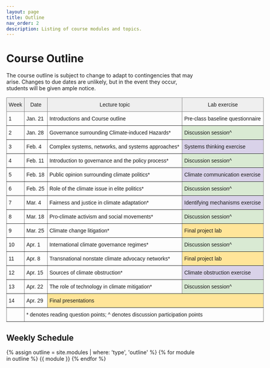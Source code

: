 ```yaml
---
layout: page
title: Outline
nav_order: 2
description: Listing of course modules and topics.
---
```

# Course Outline

The course outline is subject to change to adapt to contingencies that may arise. Changes to due dates are unlikely, but in the event they occur, students will be given ample notice.

<style type="text/css">
.tg  {border-collapse:collapse;border-spacing:0;}
.tg td{border-color:black;border-style:solid;border-width:1px;font-family:Arial, sans-serif;font-size:14px;
  overflow:hidden;padding:10px 5px;word-break:normal;}
.tg th{border-color:black;border-style:solid;border-width:1px;font-family:Arial, sans-serif;font-size:14px;
  font-weight:normal;overflow:hidden;padding:10px 5px;word-break:normal;}
.tg .tg-cbzp{background-color:#FFE599;border-color:inherit;text-align:left;vertical-align:bottom}
.tg .tg-vm9c{background-color:#EFEFEF;border-color:inherit;text-align:center;vertical-align:bottom}
.tg .tg-eyz2{background-color:#D9D2E9;border-color:inherit;text-align:left;vertical-align:bottom}
.tg .tg-mhwl{background-color:#D9EAD3;border-color:inherit;text-align:left;vertical-align:bottom}
.tg .tg-za14{border-color:inherit;text-align:left;vertical-align:bottom}
.tg .tg-0pky{border-color:inherit;text-align:left;vertical-align:top}
</style>
<table class="tg" style="undefined;table-layout: fixed; width: 680px">
<colgroup>
<col style="width: 47px">
<col style="width: 61px">
<col style="width: 357px">
<col style="width: 215px">
</colgroup>
<thead>
  <tr>
    <th class="tg-vm9c"><span style="background-color:#EFEFEF">Week</span></th>
    <th class="tg-vm9c"><span style="background-color:#EFEFEF">Date</span></th>
    <th class="tg-vm9c"><span style="background-color:#EFEFEF">Lecture topic</span></th>
    <th class="tg-vm9c"><span style="background-color:#EFEFEF">Lab exercise</span></th>
  </tr>
</thead>
<tbody>
  <tr>
    <td class="tg-za14">1</td>
    <td class="tg-za14">Jan. 21</td>
    <td class="tg-za14">Introductions and Course outline</td>
    <td class="tg-za14">Pre-class baseline questionnaire</td>
  </tr>
  <tr>
    <td class="tg-za14">2</td>
    <td class="tg-za14">Jan. 28</td>
    <td class="tg-za14">Governance surrounding Climate-induced Hazards*</td>
    <td class="tg-mhwl"><span style="background-color:#D9EAD3">Discussion session^</span></td>
  </tr>
  <tr>
    <td class="tg-za14">3</td>
    <td class="tg-za14">Feb. 4</td>
    <td class="tg-za14">Complex systems, networks, and systems approaches*</td>
    <td class="tg-eyz2"><span style="background-color:#D9D2E9">Systems thinking exercise</span></td>
  </tr>
  <tr>
    <td class="tg-za14">4</td>
    <td class="tg-za14">Feb. 11</td>
    <td class="tg-za14">Introduction to governance and the policy process*</td>
    <td class="tg-mhwl"><span style="background-color:#D9EAD3">Discussion session^</span></td>
  </tr>
  <tr>
    <td class="tg-za14">5</td>
    <td class="tg-za14">Feb. 18</td>
    <td class="tg-za14">Public opinion surrounding climate politics*</td>
    <td class="tg-eyz2"><span style="background-color:#D9D2E9">Climate communication exercise</span></td>
  </tr>
  <tr>
    <td class="tg-za14">6</td>
    <td class="tg-za14">Feb. 25</td>
    <td class="tg-za14">Role of the climate issue in elite politics*</td>
    <td class="tg-mhwl"><span style="background-color:#D9EAD3">Discussion session^</span></td>
  </tr>
  <tr>
    <td class="tg-za14">7</td>
    <td class="tg-za14">Mar. 4</td>
    <td class="tg-za14">Fairness and justice in climate adaptation*</td>
    <td class="tg-eyz2"><span style="background-color:#D9D2E9">Identifying mechanisms exercise</span></td>
  </tr>
  <tr>
    <td class="tg-za14">8</td>
    <td class="tg-za14">Mar. 18</td>
    <td class="tg-za14">Pro-climate activism and social movements*</td>
    <td class="tg-mhwl"><span style="background-color:#D9EAD3">Discussion session^</span></td>
  </tr>
  <tr>
    <td class="tg-za14">9</td>
    <td class="tg-za14">Mar. 25</td>
    <td class="tg-za14">Climate change litigation*</td>
    <td class="tg-cbzp"><span style="background-color:#FFE599">Final project lab</span></td>
  </tr>
  <tr>
    <td class="tg-za14">10</td>
    <td class="tg-za14">Apr. 1</td>
    <td class="tg-za14">International climate governance regimes*</td>
    <td class="tg-mhwl"><span style="background-color:#D9EAD3">Discussion session^</span></td>
  </tr>
  <tr>
    <td class="tg-za14">11</td>
    <td class="tg-za14">Apr. 8</td>
    <td class="tg-za14">Transnational nonstate climate advocacy networks*</td>
    <td class="tg-cbzp"><span style="background-color:#FFE599">Final project lab</span></td>
  </tr>
  <tr>
    <td class="tg-za14">12</td>
    <td class="tg-za14">Apr. 15</td>
    <td class="tg-za14">Sources of climate obstruction*</td>
	<td class="tg-eyz2"><span style="background-color:#D9D2E9">Climate obstruction exercise</span></td>
  </tr>
  <tr>
    <td class="tg-za14">13</td>
    <td class="tg-za14">Apr. 22</td>
    <td class="tg-za14">The role of technology in climate mitigation*</td>
    <td class="tg-mhwl"><span style="background-color:#D9EAD3">Discussion session^</span></td>
  </tr>
  <tr>
    <td class="tg-za14">14</td>
    <td class="tg-za14">Apr. 29</td>
    <td class="tg-cbzp" colspan="2"><span style="background-color:#FFE599">Final presentations</span></td>
  </tr>
  <tr>
    <td class="tg-za14"></td>
    <td class="tg-0pky" colspan="3">* denotes reading question points; ^ denotes discussion participation points</td>
  </tr>
</tbody>
</table>

## Weekly Schedule

{% assign outline = site.modules | where: 'type', 'outline' %}
{% for module in outline %}
{{ module }}
{% endfor %}
